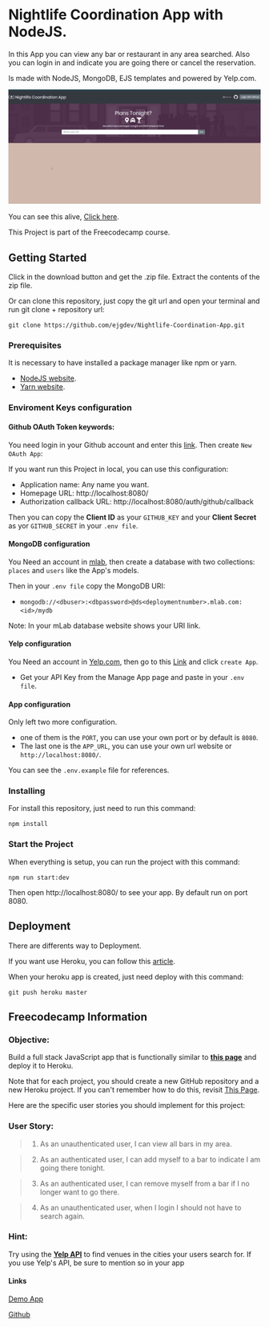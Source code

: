 # Nightlife Coordination App with NodeJS.

In this App you can view any bar or restaurant in any area searched. Also you can login in and indicate you are going there or cancel the reservation.

Is made with NodeJS, MongoDB, EJS templates and powered by Yelp.com.

![](nightlife-coordination-app-1.gif)

You can see this alive, [Click here](https://secret-fjord-49592.herokuapp.com/).

This Project is part of the Freecodecamp course.

## Getting Started

Click in the download button and get the .zip file. Extract the contents of the zip file.

Or can clone this repository, just copy the git url and open your terminal and run git clone + repository url:

```
git clone https://github.com/ejgdev/Nightlife-Coordination-App.git
```

### Prerequisites

It is necessary to have installed a package manager like npm or yarn.

- [NodeJS website](https://nodejs.org/).
- [Yarn website](https://yarnpkg.com/).

### Enviroment Keys configuration
#### Github OAuth Token keywords:
You need login in your Github account and enter this [link](https://github.com/settings/developers). Then create `New OAuth App`:

If you want run this Project in local, you can use this configuration:
- Application name: Any name you want.
- Homepage URL: http://localhost:8080/
- Authorization callback URL: http://localhost:8080/auth/github/callback

Then you can copy the **Client ID** as your `GITHUB_KEY` and your **Client Secret** as yor `GITHUB_SECRET` in your `.env file`.

#### MongoDB configuration
You Need an account in [mlab](https://mlab.com/), then create a database with two collections: `places` and `users` like the App's models.

Then in your `.env file` copy the MongoDB URI:
- `mongodb://<dbuser>:<dbpassword>@ds<deploymentnumber>.mlab.com:<id>/mydb`

Note: In your mLab database website shows your URI link.

#### Yelp configuration
You Need an account in [Yelp.com](https://www.yelp.com/), then go to this [Link](https://www.yelp.com/fusion) and click `create App`.

- Get your API Key from the Manage App page and paste in your `.env file`.

#### App  configuration
Only left two more configuration.
- one of them is the `PORT`, you can use your own port or by default is `8080`.
- The last one is the `APP_URL`, you can use your own url website or `http://localhost:8080/`.

You can see the `.env.example` file for references.

### Installing

For install this repository, just need to run this command:

```
npm install
```

### Start the Project
When everything is setup, you can run the project with this command:

```
npm run start:dev
```
Then open http://localhost:8080/ to see your app. By default run on port 8080.

## Deployment

There are differents way to Deployment.

If you want use Heroku, you can follow this [article](https://devcenter.heroku.com/articles/git).

When your heroku app is created, just need deploy with this command:

```
git push heroku master
```
## Freecodecamp Information

### Objective:
Build a full stack JavaScript app that is functionally similar to **[this page](https://yasser-nightlife-app.herokuapp.com/)** and deploy it to Heroku.

Note that for each project, you should create a new GitHub repository and a new Heroku project. If you can't remember how to do this, revisit [This Page](https://freecodecamp.org/challenges/get-set-for-our-dynamic-web-application-projects).

Here are the specific user stories you should implement for this project:

### User Story:
>1. As an unauthenticated user, I can view all bars in my area.

>2. As an authenticated user, I can add myself to a bar to indicate I am going there tonight.

>3. As an authenticated user, I can remove myself from a bar if I no longer want to go there.

>4. As an unauthenticated user, when I login I should not have to search again.


### Hint:
Try using the **[Yelp API](https://www.yelp.com/developers/documentation/v2/overview)** to find venues in the cities your users search for. If you use Yelp's API, be sure to mention so in your app

#### Links
[Demo App](https://secret-fjord-49592.herokuapp.com/)

[Github](https://github.com/ejgdev/Nightlife-Coordination-App)
